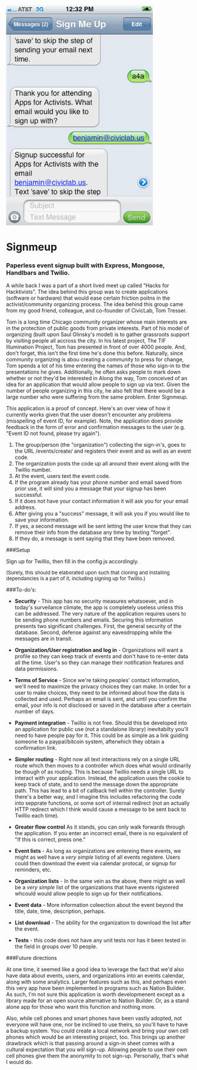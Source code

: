 ![alt tag](./public/signmeup-iphone.png)

# Signmeup
### Paperless event signup built with Express, Mongoose, Handlbars and Twilio.

A while back I was a part of a short lived meet up called "Hacks for Hacktivists".  The idea behind this group was to create applications (software or hardware) that would ease certain friction poitns in the activist/community organizing process.  The idea behind this group came from my good friend, colleague, and co-founder of CivicLab, Tom Tresser.  

Tom is a long time Chicago community organizer whose main interests are in the protection of public goods from private interests.  Part of his model of organizing (built upon Saul Olinsky's model) is to gather grassroots support by visiting people all accross the city.  In his latest project, The TIF Illumination Project, Tom has presented in front of over 4000 people.  And, don't forget, this isn't the first time he's done this before.  Naturally, since community organizing is abou creating a community to press for change, Tom spends a lot of his time entering the names of those who sign-in to the presentations he gives.  Additionally, he often asks people to mark down whether or not they'd be interested in Along the way, Tom conceived of an idea for an application that would allow people to sign up via text.  Given the number of people organizing in this city, he also felt that there would be a large number who were suffering from the same problem.  Enter Signmeup.

This application is a proof of concept. Here's an over view of how it currently works given that the user doesn't encounter any problems (misspelling of event ID, for example).  Note, the application does provide feedback in the form of error and confirmation messages to the user (e.g. "Event ID not found, please try again").

1. The group/person (the "organization") collecting the sign-in's, goes to the URL /events/create/ and registers their event and as well as an event code.
2. The organization posts the code up all around their event along with the Twillio number.
3. At the event, users text the event code.
4. If the program already has your phone number and email saved from prior use, it will sind you a message that your signup has been successful.
5. If it does not have your contact information it will ask you for your email address.
6. After giving you a "success" message, it will ask you if you would like to save your information.
7. If yes, a second message will be sent letting the user know that they can remove their info from the database any time by texting "forget".
8. If they do, a message is sent saying that they have been removed.

###Setup

Sign up for Twillio, then fill in the config.js accordingly.

<p style="font-size:10pt;">(Surely, this should be elaborated upon such that cloning and installing dependancies is a part of it, including signing up for Twillio.)</p>

###To-do's:

- **Security** - This app has no security measures whatsoever, and in today's surveilance climate, the app is completely useless unless this can be addressed.  The very nature of the application requires users to be sending phone numbers and emails.  Securing this information presents two significant challenges.  First, the general security of the database.  Second, defense against any eavesdropping while the messages are in transit.

- **Organization/User registration and log in** - Organizations will want a profile so they can keep track of events and don't have to re-enter data all the time.  User's so they can manage their notification features and data permissions.

- **Terms of Service** - Since we're taking peoples' contact information, we'll need to maximize the privacy choices they can make.  In order for a user to make choices, they need to be informed about how the data is collected and used.  Perhaps an email is sent, and until you confirm the email, your info is not disclosed or saved in the database after a ceertain number of days.

- **Payment integration** - Twillio is not free.  Should this be developed into an application for public use (not a standalone library) inevitabilty you'll need to have people pay for it.  This could be as simple as a link guiding someone to a paypal/bitcoin system, afterwhich they obtain a confirmation link.

- **Simpler routing** - Right now all text interactions rely on a single URL route which then moves to a controller which does what would ordinarily be though of as routing.  This is because Twillio needs a single URL to interact with your application.  Instead, the application uses the cookie to keep track of state, and to send the message down the appropriate path.  This has lead to a bit of callback hell within the controller.  Surely there's a better way, and I imagine this includes refactoring the code into sepprate functions, or some sort of internal redirect (not an actually HTTP redirect which I think would cause a message to be sent back to Twillio each time).

- **Greater flow control**  As it stands, you can only walk forwards through the application.  If you enter an incorrect email, there is no equivalent of "If this is correct, press one."

- **Event lists** - As long as organizations are entereing there events, we might as well have a *very simple* listing of all events registere.  Users could then download the event via calendar protocal, or signup for reminders, etc.

- **Organization lists** - In the same vein as the above, there might as well be a *very simple* list of the organizations that have events rigistered whcould would allow people to sign up for their notifications.

- **Event data** - More information coleection about the event beyond the title, date, time, description, perhaps.

- **List download** - The ability for the organization to download the list after the event.

- **Tests** - this code does not have any unit tests nor has it been tested in the field in groups over 10 people.

###Future directions

At one time, it seemed like a good idea to leverage the fact that we'd also have data about events, users, and organizations into an events calendar, along with some analytics.  Larger features such as this, and perhaps even this very app have been implemented in programs such as Nation Builder.  As such, I'm not sure this application is worth developmenent except as a library made for an open source alternative to Nation Builder.  Or, as a stand alone app for those who want this function and nothing more.

Also, while cell phones and smart phones have been vastly adopted, not everyone will have one, nor be inclined to use theirs, so you'll have to have a backup system.  You could create a local network and bring your own cell phones which would be an interesting project, too.  This brings up another drawbrack which is that passing around a sign-in sheet comes with a cultural expectation that you will sign-up.  Allowing people to use their own cell phones give them the anonymity to not sign-up.  Personally, that's what I would do.